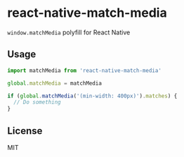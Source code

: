 react-native-match-media
========================

`window.matchMedia` polyfill for React Native

## Usage

```js
import matchMedia from 'react-native-match-media'

global.matchMedia = matchMedia
```

```js
if (global.matchMedia('(min-width: 400px)').matches) {
  // Do something
}
```

## License
MIT
